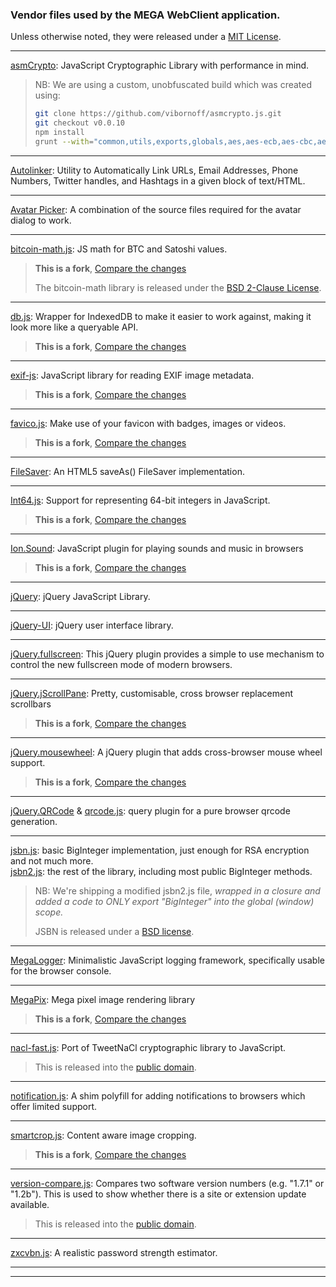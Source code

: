 
### Vendor files used by the MEGA WebClient application.

Unless otherwise noted, they were released under a [MIT License].

---
[asmCrypto]: JavaScript Cryptographic Library with performance in mind.

> NB: We are using a custom, unobfuscated build which was created using:
> 
> ```bash
> git clone https://github.com/vibornoff/asmcrypto.js.git
> git checkout v0.0.10
> npm install
> grunt --with="common,utils,exports,globals,aes,aes-ecb,aes-cbc,aes-ctr,aes-ccm,aes-gcm,aes-exports,aes-ecb-exports,aes-cbc-exports,aes-ctr-exports,aes-ccm-exports,aes-gcm-exports,hash,sha256,sha256-exports,sha512,sha512-exports,hmac,hmac-sha256,hmac-sha512,hmac-sha256-exports,hmac-sha512-exports,rng,rng-exports,rng-globals,bn,bn-exports,rsa,rsa-raw,rsa-keygen-exports,rsa-raw-exports" devel
> ```

---
[Autolinker]: Utility to Automatically Link URLs, Email Addresses, Phone Numbers, Twitter handles, and Hashtags in a given block of text/HTML.

---
[Avatar Picker]: A combination of the source files required for the avatar dialog to work.

---
[bitcoin-math.js]: JS math for BTC and Satoshi values.

> **This is a fork**, [Compare the changes](https://github.com/dangersalad/bitcoin-math/compare/master...meganz:master)
>
> The bitcoin-math library is released under the [BSD 2-Clause License](https://opensource.org/licenses/BSD-2-Clause).

---
[db.js]: Wrapper for IndexedDB to make it easier to work against, making it look more like a queryable API.

> **This is a fork**, [Compare the changes](https://github.com/aaronpowell/db.js/compare/master...meganz:master)

---
[exif-js]: JavaScript library for reading EXIF image metadata.

> **This is a fork**, [Compare the changes](https://github.com/exif-js/exif-js/compare/master...meganz:master)

---
[favico.js]: Make use of your favicon with badges, images or videos.

> **This is a fork**, [Compare the changes](https://github.com/ejci/favico.js/compare/master...meganz:master)

---
[FileSaver]: An HTML5 saveAs() FileSaver implementation.

---
[Int64.js]: Support for representing 64-bit integers in JavaScript.

> **This is a fork**, [Compare the changes](https://github.com/broofa/node-int64/compare/master...meganz:master)

---
[Ion.Sound]: JavaScript plugin for playing sounds and music in browsers

> **This is a fork**, [Compare the changes](https://github.com/IonDen/ion.sound/compare/master...meganz:master)

---
[jQuery]: jQuery JavaScript Library.

---
[jQuery-UI]: jQuery user interface library.

---
[jQuery.fullscreen]: This jQuery plugin provides a simple to use mechanism to control the new fullscreen mode of modern browsers.

---
[jQuery.jScrollPane]: Pretty, customisable, cross browser replacement scrollbars

> **This is a fork**, [Compare the changes](https://github.com/vitch/jScrollPane/compare/master...meganz:master)

---
[jQuery.mousewheel]: A jQuery plugin that adds cross-browser mouse wheel support.

> **This is a fork**, [Compare the changes](https://github.com/jquery/jquery-mousewheel/compare/master...meganz:master)

---
[jQuery.QRCode] & [qrcode.js]: query plugin for a pure browser qrcode generation.

---
[jsbn.js]: basic BigInteger implementation, just enough for RSA encryption and not much more.  
[jsbn2.js]: the rest of the library, including most public BigInteger methods.

> NB: We're shipping a modified jsbn2.js file, _wrapped in a closure and added a code to ONLY export "BigInteger" into the global (window) scope._
> 
> JSBN is released under a [BSD license](http://www-cs-students.stanford.edu/~tjw/jsbn/LICENSE).

---
[MegaLogger]: Minimalistic JavaScript logging framework, specifically usable for the browser console.

---
[MegaPix]: Mega pixel image rendering library

> **This is a fork**, [Compare the changes](https://github.com/stomita/ios-imagefile-megapixel/compare/master...meganz:master)

---
[nacl-fast.js]: Port of TweetNaCl cryptographic library to JavaScript.

> This is released into the [public domain](https://en.wikipedia.org/wiki/Public_domain_software).

---
[notification.js]: A shim polyfill for adding notifications to browsers which offer limited support.

---
[smartcrop.js]: Content aware image cropping.

> **This is a fork**, [Compare the changes](https://github.com/jwagner/smartcrop.js/compare/master...meganz:master)

---
[version-compare.js]: Compares two software version numbers (e.g. "1.7.1" or "1.2b"). This is used to show whether there is a site or extension update available.

> This is released into the [public domain](https://en.wikipedia.org/wiki/Public_domain_software).

---
[zxcvbn.js]: A realistic password strength estimator.




---
---


[MIT License]: <https://opensource.org/licenses/MIT>
[asmCrypto]: <https://github.com/vibornoff/asmcrypto.js/tree/v0.0.10>
[Autolinker]: <https://github.com/gregjacobs/Autolinker.js/tree/0.12.3/dist>
[Avatar Picker]: <https://bitbucket.org/atlassianlabs/avatar-picker/>
[bitcoin-math.js]: <https://github.com/meganz/bitcoin-math>
[db.js]: <https://github.com/meganz/db.js>
[exif-js]: <https://github.com/meganz/exif-js>
[favico.js]: <https://github.com/meganz/favico.js>
[FileSaver]: <http://purl.eligrey.com/github/FileSaver.js>
[Int64.js]: <https://github.com/meganz/node-int64>
[Ion.Sound]: <https://github.com/meganz/ion.sound>
[jQuery]: <https://github.com/jquery/jquery>
[jQuery-UI]: <https://github.com/jquery/jquery-ui/>
[jQuery.fullscreen]: <https://github.com/kayahr/jquery-fullscreen-plugin>
[jQuery.jScrollPane]: <https://github.com/meganz/jScrollPane>
[jQuery.mousewheel]: <https://github.com/meganz/jquery-mousewheel>
[jQuery.QRCode]: <https://github.com/jeromeetienne/jquery-qrcode>
[jsbn.js]: <http://www-cs-students.stanford.edu/~tjw/jsbn/>
[jsbn2.js]: <http://www-cs-students.stanford.edu/~tjw/jsbn/>
[MegaLogger]: <https://github.com/meganz/megalogger>
[MegaPix]: <https://github.com/meganz/ios-imagefile-megapixel>
[nacl-fast.js]: <https://github.com/dchest/tweetnacl-js/tree/v0.13.1>
[notification.js]: <https://github.com/MrSwitch/notification.js>
[qrcode-orig.js]: <https://github.com/kazuhikoarase/qrcode-generator>
[qrcode.js]: <https://github.com/jeromeetienne/jquery-qrcode/blob/master/src/qrcode.js>
[smartcrop.js]: <https://github.com/meganz/smartcrop.js>
[version-compare.js]: <https://gist.github.com/TheDistantSea/8021359>
[zxcvbn.js]: <https://github.com/dropbox/zxcvbn>